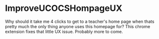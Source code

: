 # ImproveUCOCSHompageUX
Why should it take me 4 clicks to get to a teacher's home page when thats pretty much the only thing anyone uses this homepage for? This chrome extension fixes that little UX issue. Probably more to come.
